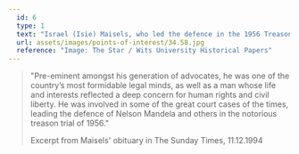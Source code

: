 ```yaml
---
  id: 6
  type: 1
  text: "Israel (Isie) Maisels, who led the defence in the 1956 Treason Trial, is held aloft in victory whilst exiting the Court (from the non-whites entrance) by some of his Treason Trial clients on their acquittal in 1961. Maisels, QC (a member of the Queen’s Counsel) matriculated from Sacred Heart College (Koch Street) in 1922. Unsurprisingly, after the Treason Trial the National Party didn’t raise Maisels to Chief Justice though he was considered the most deserving candidate by his peers."
  url: assets/images/points-of-interest/34.58.jpg
  reference: "Image: The Star / Wits University Historical Papers"
---
```

> "Pre-eminent amongst his generation of advocates, he was one of the country’s most formidable legal minds, as well as a man whose life and interests reflected a deep concern for human rights and civil liberty. He was involved in some of the great court cases of the times, leading the defence of Nelson Mandela and others in the notorious treason trial of 1956."							
> <footer>Excerpt from Maisels' obituary in The Sunday Times, 11.12.1994</footer>


